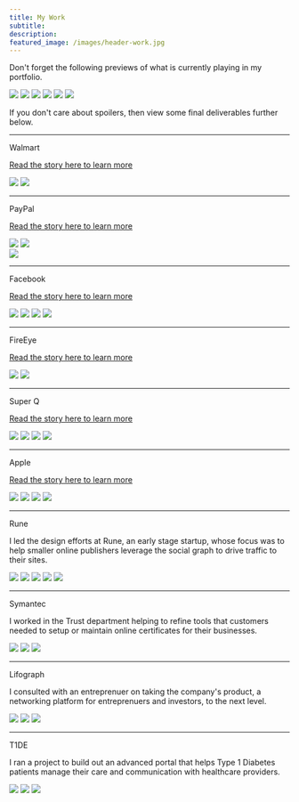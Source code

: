 ```yaml
---
title: My Work
subtitle: 
description: 
featured_image: /images/header-work.jpg
---
```


<p class="text-center">Don't forget the following previews of what is currently playing in my portfolio.</p>

<div class="gallery" data-columns="1">
	<a href="/project/walmart.html"><img src="/images/story-poster-walmart.png"></a>
	<a href="/project/vudu.html"><img src="/images/story-poster-vudu.png"></a>
	<a href="/project/paypal.html"><img src="/images/story-poster-paypal.png"></a>
	<a href="/project/facebook.html"><img src="/images/story-poster-facebook.png"></a>
	<a href="/project/fireeye.html"><img src="/images/story-poster-fireeye.png"></a>
	<a href="/project/apple.html"><img src="/images/story-poster-apple.png"></a>
</div>

<p class="text-center">If you don't care about spoilers, then view some final deliverables further below.</p>

<hr />

<p class="text-center">Walmart</p>

<p class="text-center"><a href="/project/walmart.html">Read the story here to learn more</a></p>

<div class="gallery" data-columns="1">
	<img src="/images/portfolio-walmart-1.png">
	<img src="/images/portfolio-walmart-2.png">
</div>

<hr />

<p class="text-center">PayPal</p>

<p class="text-center"><a href="/project/paypal.html">Read the story here to learn more</a></p>

<div class="gallery" data-columns="2">
	<img src="/images/portfolio-paypal-1.png">
	<img src="/images/portfolio-paypal-2.png">
</div>
<div>
	<img src="/images/portfolio-paypal-3.png">
</div>
<hr />

<p class="text-center">Facebook</p>

<p class="text-center"><a href="/project/facebook.html">Read the story here to learn more</a></p>

<div class="gallery" data-columns="1">
	<img src="/images/story-facebook-15a.png">
	<img src="/images/story-facebook-15b.png">
	<img src="/images/story-facebook-10a.png">
	<img src="/images/story-facebook-10b.png">
</div>

<hr />

<p class="text-center">FireEye</p>

<p class="text-center"><a href="/project/fireeye.html">Read the story here to learn more</a></p>

<div class="gallery" data-columns="1">
	<img src="/images/portfolio-fireeye-1.png">
	<img src="/images/portfolio-fireeye-2.png">
</div>

<hr />

<p class="text-center">Super Q</p>

<p class="text-center"><a href="/project/vudu.html">Read the story here to learn more</a></p>

<div class="gallery" data-columns="1">
	<img src="/images/portfolio-vudu-1.png">
	<img src="/images/portfolio-vudu-2.png">
	<img src="/images/portfolio-vudu-3.png">
	<img src="/images/portfolio-vudu-4.png">
</div>
<hr />

<p class="text-center">Apple </p>

<p class="text-center"><a href="/project/apple.html">Read the story here to learn more</a></p>

<div class="gallery" data-columns="1">
	<img src="/images/portfolio-apple-1.png">
	<img src="/images/portfolio-apple-2.png">
	<img src="/images/portfolio-apple-3.png">
	<img src="/images/portfolio-apple-4.png">
</div>

<hr />

<p class="text-center">Rune</p>

I led the design efforts at Rune, an early stage startup, whose focus was to help smaller online publishers leverage the social graph to drive traffic to their sites.

<div class="gallery" data-columns="1">
	<img src="/images/portfolio-rune-1.png">
	<img src="/images/portfolio-rune-2.png">
	<img src="/images/portfolio-rune-3.png">
	<img src="/images/portfolio-rune-4.png">
	<img src="/images/portfolio-rune-5.png">
</div>

<hr />

<p class="text-center">Symantec</p>

I worked in the Trust department helping to refine tools that customers needed to setup or maintain online certificates for their businesses.

<div class="gallery" data-columns="1">
	<img src="/images/portfolio-symantec-1.png">
	<img src="/images/portfolio-symantec-2.png">
	<img src="/images/portfolio-symantec-4.png">
</div>

<hr />

<p class="text-center">Lifograph</p>

I consulted with an entreprenuer on taking the company's product, a networking platform for entreprenuers and investors, to the next level.

<div class="gallery" data-columns="1">
	<img src="/images/portfolio-lifograph-1.png">
	<img src="/images/portfolio-lifograph-2.png">
	<img src="/images/portfolio-lifograph-3.png">
</div>

<hr />

<p class="text-center">T1DE</p>

I ran a project to build out an advanced portal that helps Type 1 Diabetes patients manage their care and communication with healthcare providers.

<div class="gallery" data-columns="1">
	<img src="/images/portfolio-t1de-1.png">
	<img src="/images/portfolio-t1de-2.png">
	<img src="/images/portfolio-t1de-3.png">	
</div>

